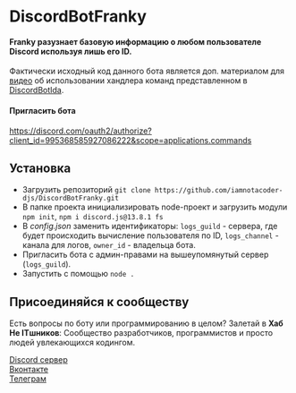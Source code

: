 # DiscordBotFranky
#### Franky разузнает базовую информацию о любом пользователе Discord используя лишь его ID.

Фактически исходный код данного бота является доп. материалом для [видео](https://youtu.be/vYpp1i3hHxc) об использовании хандлера команд представленном в [DiscordBotIda](https://github.com/iamnotacoder-djs/DiscordBotIda).

#### Пригласить бота
https://discord.com/oauth2/authorize?client_id=995368585927086222&scope=applications.commands

## Установка
- Загрузить репозиторий `git clone https://github.com/iamnotacoder-djs/DiscordBotFranky.git`
- В папке проекта инициализировать node-проект и загрузить модули `npm init`, `npm i discord.js@13.8.1 fs`
- В *config.json* заменить идентификаторы: `logs_guild` - сервера, где будет происходить вычисление пользователя по ID, `logs_channel` - канала для логов, `owner_id` - владельца бота.
- Пригласить бота с админ-правами на вышеупомянутый сервер (`logs_guild`).
- Запустить с помощью `node .`


## Присоединяйся к сообществу

Есть вопросы по боту или программированию в целом? Залетай в **Хаб Не ITшников**: Сообщество разработчиков, программистов и просто людей увлекающихся кодингом.

[Discord сервер](https://discord.gg/YeqrTtpmaH)<br>
[Вконтакте](https://vk.com/iamnotacoderdjs)<br>
[Телеграм](https://t.me/iamnotacoderdjs)
